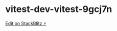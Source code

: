 # vitest-dev-vitest-9gcj7n

[Edit on StackBlitz ⚡️](https://stackblitz.com/edit/vitest-dev-vitest-9gcj7n)